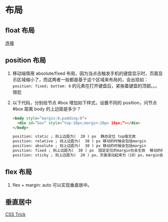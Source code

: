 # 布局

## float 布局

[连接](https://blog.csdn.net/qq_39594951/article/details/82083059)

## position 布局

1. 移动端慎用 absolute/fixed 布局，因为当点击触发手机的键盘显示时，页面显示区域缩小了，而这两者一般都是基于这个区域来布局的，会出现如：`position: fixed; bottom: 0` 的元素在打开键盘后，紧挨着键盘的顶部。。。很尬

2. 以下代码，分别给节点 #box 增加如下样式，设置不同的 position，问节点 #box 距离 body 的上边距是多少？
    ```html
    <body style=”margin:0;padding:0”>
      <div id=”box” style=”top:10px;margin:20px 10px;”></div>
    </body>

    position: static ; 则上边距为(  20 ) px  静态定位 top值无效
    position: relative ; 则上边距为(  30 ) px 移动的时候会包括margin
    position: absolute ; 则上边距为(  30 ) px 移动的时候会包括margin
    position: fixed ; 则上边距为(  30 ) px  固定定位的margin也会生效  移动的时候也会包括margin
    position: sticky ; 则上边距为(  20 ) px，页面滚动起来为（10）px，margin会无效；页面没滚动的 时候是静态定位
    ```

## flex 布局

1. flex + margin: auto 可以实现垂直居中。

## 垂直居中

[CSS Trick](https://css-tricks.com/centering-css-complete-guide/)